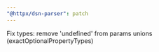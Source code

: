 ```yaml
---
"@httpx/dsn-parser": patch
---
```


Fix types: remove 'undefined' from params unions (exactOptionalPropertyTypes)
